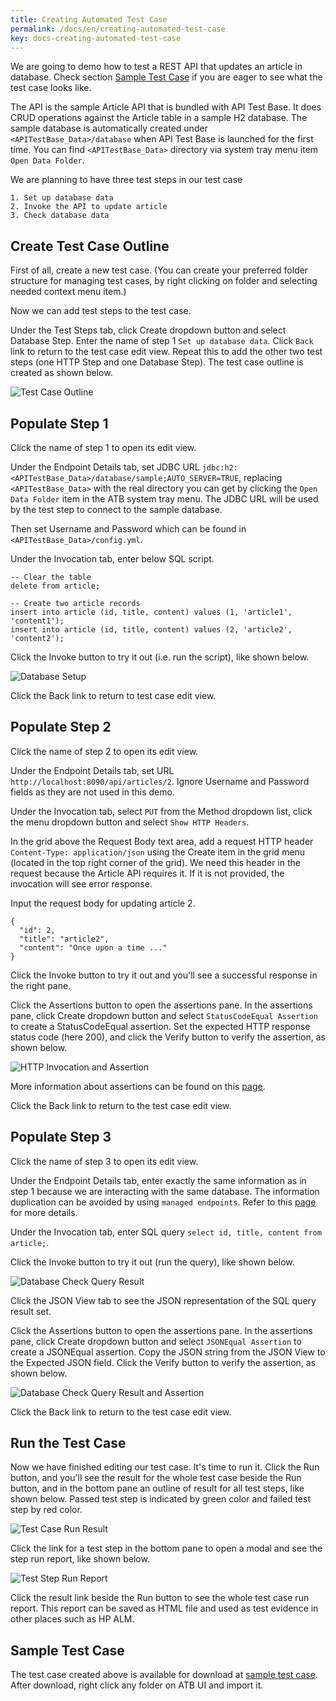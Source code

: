 ```yaml
---
title: Creating Automated Test Case
permalink: /docs/en/creating-automated-test-case
key: docs-creating-automated-test-case
---
```

We are going to demo how to test a REST API that updates an article in database. Check section [Sample Test Case](#sample-test-case) if you are eager to see what the test case looks like.

The API is the sample Article API that is bundled with API Test Base. It does CRUD operations against the Article table in a sample H2 database. The sample database is automatically created under `<APITestBase_Data>/database` when API Test Base is launched for the first time. You can find `<APITestBase_Data>` directory via system tray menu item `Open Data Folder`.

We are planning to have three test steps in our test case
```
1. Set up database data
2. Invoke the API to update article
3. Check database data
```

## Create Test Case Outline
First of all, create a new test case. (You can create your preferred folder structure for managing test cases, by right clicking on folder and selecting needed context menu item.)

Now we can add test steps to the test case.

Under the Test Steps tab, click Create dropdown button and select Database Step. Enter the name of step 1 `Set up database data`. Click `Back` link to return to the test case edit view. Repeat this to add the other two test steps (one HTTP Step and one Database Step). The test case outline is created as shown below.

![Test Case Outline](../../screenshots/basic-use/test-case-outline.png)

## Populate Step 1
Click the name of step 1 to open its edit view.

Under the Endpoint Details tab, set JDBC URL `jdbc:h2:<APITestBase_Data>/database/sample;AUTO_SERVER=TRUE`, replacing `<APITestBase_Data>` with the real directory you can get by clicking the `Open Data Folder` item in the ATB system tray menu. The JDBC URL will be used by the test step to connect to the sample database.

Then set Username and Password which can be found in `<APITestBase_Data>/config.yml`.

Under the Invocation tab, enter below SQL script.
```
-- Clear the table
delete from article;

-- Create two article records
insert into article (id, title, content) values (1, 'article1', 'content1');
insert into article (id, title, content) values (2, 'article2', 'content2');
```

Click the Invoke button to try it out (i.e. run the script), like shown below.

![Database Setup](../../screenshots/basic-use/database-setup.png)

Click the Back link to return to test case edit view.

## Populate Step 2
Click the name of step 2 to open its edit view.

Under the Endpoint Details tab, set URL `http://localhost:8090/api/articles/2`. Ignore Username and Password fields as they are not used in this demo.

Under the Invocation tab, select `PUT` from the Method dropdown list, click the menu dropdown button and select `Show HTTP Headers`.

In the grid above the Request Body text area, add a request HTTP header `Content-Type: application/json` using the Create item in the grid menu (located in the top right corner of the grid). We need this header in the request because the Article API requires it. If it is not provided, the invocation will see error response.

Input the request body for updating article 2.

```
{
  "id": 2,
  "title": "article2",
  "content": "Once upon a time ..."
}
```

Click the Invoke button to try it out and you'll see a successful response in the right pane.

Click the Assertions button to open the assertions pane. In the assertions pane, click Create dropdown button and select `StatusCodeEqual Assertion` to create a StatusCodeEqual assertion. Set the expected HTTP response status code (here 200), and click the Verify button to verify the assertion, as shown below.

![HTTP Invocation and Assertion](../../screenshots/basic-use/http-invocation-and-assertion.png)

More information about assertions can be found on this [page](/docs/en/assertions).

Click the Back link to return to the test case edit view.

## Populate Step 3
Click the name of step 3 to open its edit view.

Under the Endpoint Details tab, enter exactly the same information as in step 1 because we are interacting with the same database. The information duplication can be avoided by using `managed endpoints`. Refer to this [page](/docs/en/endpoints-management) for more details.

Under the Invocation tab, enter SQL query `select id, title, content from article;`.

Click the Invoke button to try it out (run the query), like shown below.

![Database Check Query Result](../../screenshots/basic-use/database-check-query-result.png)

Click the JSON View tab to see the JSON representation of the SQL query result set.

Click the Assertions button to open the assertions pane. In the assertions pane, click Create dropdown button and select `JSONEqual Assertion` to create a JSONEqual assertion. Copy the JSON string from the JSON View to the Expected JSON field. Click the Verify button to verify the assertion, as shown below.

![Database Check Query Result and Assertion](../../screenshots/basic-use/database-check-query-result-and-assertion.png)

Click the Back link to return to the test case edit view.

## Run the Test Case
Now we have finished editing our test case. It's time to run it. Click the Run button, and you'll see the result for the whole test case beside the Run button, and in the bottom pane an outline of result for all test steps, like shown below. Passed test step is indicated by green color and failed test step by red color.

![Test Case Run Result](../../screenshots/basic-use/test-case-run-result.png)

Click the link for a test step in the bottom pane to open a modal and see the step run report, like shown below.

![Test Step Run Report](../../screenshots/basic-use/test-step-run-report.png)

Click the result link beside the Run button to see the whole test case run report. This report can be saved as HTML file and used as test evidence in other places such as HP ALM.

## Sample Test Case
The test case created above is available for download at <a href="../../sample-testcases/basic-use/Update Article.json" download>sample test case</a>. After download, right click any folder on ATB UI and import it.